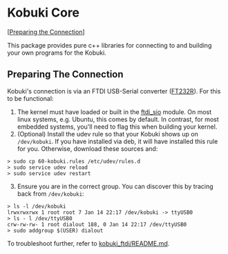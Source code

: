 Kobuki Core
===========

[[Preparing the Connection](#preparing-the-connection)]

This package provides pure c++ libraries for connecting to and building your own programs for the Kobuki.

## Preparing The Connection

Kobuki's connection is via an FTDI USB-Serial converter ([FT232R](http://www.ftdichip.com/Products/ICs/FT232R.htm)). For this to be functional:

1. The kernel must have loaded or built in the [ftdi_sio](http://ftdi-usb-sio.sourceforge.net/) module. On most linux systems, e.g. Ubuntu, this comes by default. In contrast, for most embedded systems, you'll need to flag this when building your kernel.
2. (Optional) Install the udev rule so that your Kobuki shows up on `/dev/kobuki`. If you have installed via deb, it will have installed this rule for you. Otherwise, download these sources and:

```
> sudo cp 60-kobuki.rules /etc/udev/rules.d
> sudo service udev reload
> sudo service udev restart
```

3. Ensure you are in the correct group. You can discover this by tracing back from `/dev/kobuki`:

```
> ls -l /dev/kobuki
lrwxrwxrwx 1 root root 7 Jan 14 22:17 /dev/kobuki -> ttyUSB0
> ls - l /dev/ttyUSB0
crw-rw-rw- 1 root dialout 188, 0 Jan 14 22:17 /dev/ttyUSB0
> sudo addgroup $(USER) dialout
```

To troubleshoot further, refer to [kobuki_ftdi/README.md](https://github.com/kobuki-base/kobuki_ftdi/blob/devel/README.md).


